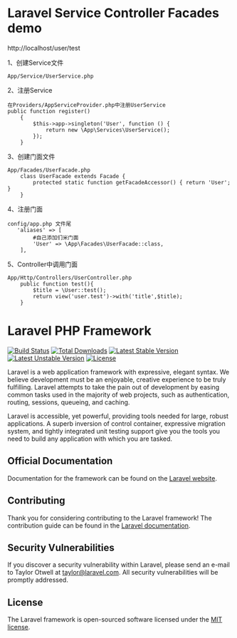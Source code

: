 # Laravel Service Controller Facades demo  

http://localhost/user/test  

1、创建Service文件  

```
App/Service/UserService.php
```
 
2、注册Service
```
在Providers/AppServiceProvider.php中注册UserService
public function register()
    {
        $this->app->singleton('User', function () {
            return new \App\Services\UserService();
        });
    }
```

3、创建门面文件
```
App/Facades/UserFacade.php
	class UserFacade extends Facade {
		protected static function getFacadeAccessor() { return 'User'; }
	}
```

4、注册门面
```
config/app.php 文件尾
   'aliases' => [
		#自己添加们米门面
        'User' => \App\Facades\UserFacade::class,
    ],
```

5、Controller中调用门面
```
App/Http/Controllers/UserController.php
	public function test(){
    	$title = \User::test();
    	return view('user.test')->with('title',$title);    
    }
```

	
# Laravel PHP Framework

[![Build Status](https://travis-ci.org/laravel/framework.svg)](https://travis-ci.org/laravel/framework)
[![Total Downloads](https://poser.pugx.org/laravel/framework/d/total.svg)](https://packagist.org/packages/laravel/framework)
[![Latest Stable Version](https://poser.pugx.org/laravel/framework/v/stable.svg)](https://packagist.org/packages/laravel/framework)
[![Latest Unstable Version](https://poser.pugx.org/laravel/framework/v/unstable.svg)](https://packagist.org/packages/laravel/framework)
[![License](https://poser.pugx.org/laravel/framework/license.svg)](https://packagist.org/packages/laravel/framework)

Laravel is a web application framework with expressive, elegant syntax. We believe development must be an enjoyable, creative experience to be truly fulfilling. Laravel attempts to take the pain out of development by easing common tasks used in the majority of web projects, such as authentication, routing, sessions, queueing, and caching.

Laravel is accessible, yet powerful, providing tools needed for large, robust applications. A superb inversion of control container, expressive migration system, and tightly integrated unit testing support give you the tools you need to build any application with which you are tasked.

## Official Documentation

Documentation for the framework can be found on the [Laravel website](http://laravel.com/docs).

## Contributing

Thank you for considering contributing to the Laravel framework! The contribution guide can be found in the [Laravel documentation](http://laravel.com/docs/contributions).

## Security Vulnerabilities

If you discover a security vulnerability within Laravel, please send an e-mail to Taylor Otwell at taylor@laravel.com. All security vulnerabilities will be promptly addressed.

## License

The Laravel framework is open-sourced software licensed under the [MIT license](http://opensource.org/licenses/MIT).
